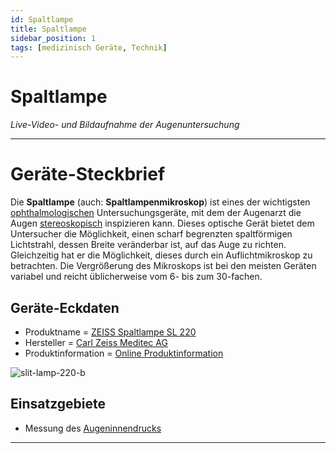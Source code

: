 ```yaml
---
id: Spaltlampe
title: Spaltlampe 
sidebar_position: 1
tags: [medizinisch Geräte, Technik]
---
```


# Spaltlampe

*Live-Video- und Bildaufnahme der Augenuntersuchung*

------

# Geräte-Steckbrief

Die **Spaltlampe** (auch: **Spaltlampenmikroskop**) ist eines der wichtigsten [ophthalmologischen](https://de.wikipedia.org/wiki/Augenheilkunde) Untersuchungsgeräte, mit dem der Augenarzt die Augen [stereoskopisch](https://de.wikipedia.org/wiki/Stereoskopisch) inspizieren kann. Dieses optische Gerät bietet dem Untersucher die Möglichkeit, einen  scharf begrenzten spaltförmigen Lichtstrahl, dessen Breite veränderbar  ist, auf das Auge zu richten. Gleichzeitig hat er die Möglichkeit, dieses durch ein Auflichtmikroskop zu betrachten. Die Vergrößerung des Mikroskops ist bei den meisten  Geräten variabel und reicht üblicherweise vom 6- bis zum 30-fachen.



## Geräte-Eckdaten

-  Produktname = [ZEISS Spaltlampe SL 220](https://www.zeiss.de/meditec/produkte/ophthalmologie/essential-line-_-basisdiagnostik/spaltlampenuntersuchung/spaltlampen-und-zubehoer/led-spaltlampe-sl-220.html)
-  Hersteller = [Carl Zeiss Meditec AG](https://www.zeiss.de/meditec-ag/home.html)
-  Produktinformation = [Online Produktinformation](https://www.zeiss.de/content/dam/Meditec/de/brochures/zeiss-sl-220-datasheet-german.pdf) 



![slit-lamp-220-b](/sources/devices/zeiss-spaltlampe/slit-lamp-220-b.png)



## Einsatzgebiete

- Messung des [Augeninnendrucks](https://de.wikipedia.org/wiki/Augeninnendruck)



------

